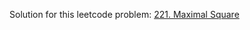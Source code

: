 Solution for this leetcode problem: [221. Maximal Square](https://leetcode.com/problems/maximal-square)
